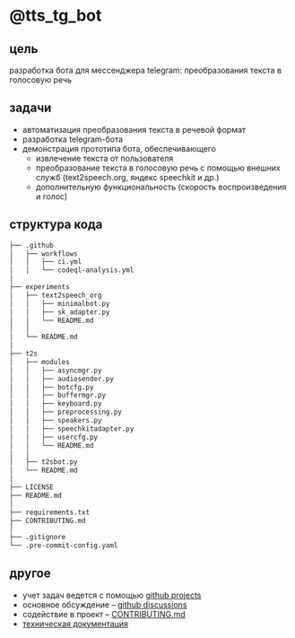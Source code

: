 # @tts_tg_bot

## цель
разработка бота для мессенджера telegram: преобразования текста в голосовую речь

## задачи
* автоматизация преобразования текста в речевой формат
* разработка telegram-бота
* демонстрация прототипа бота, обеспечивающего
  * извлечение текста от пользователя
  * преобразование текста в голосовую речь с помощью внешних служб (text2speech.org, яндекс speechkit и др.)
  * дополнительную функциональность (скорость воспроизведения и голос)

## структура кода
```markdown
├── .github
│   ├── workflows
│   │   ├── ci.yml
│   │   └── codeql-analysis.yml
│
├── experiments
│   ├── text2speech_org
│   │   ├── minimalbot.py
│   │   ├── sk_adapter.py
│   │   └── README.md
│   │
│   └── README.md
│
├── t2s
│   ├── modules
│   │   ├── asyncmgr.py
│   │   ├── audiosender.py
│   │   ├── botcfg.py
│   │   ├── buffermgr.py
│   │   ├── keyboard.py
│   │   ├── preprocessing.py
│   │   ├── speakers.py
│   │   ├── speechkitadapter.py
│   │   ├── usercfg.py
│   │   └── README.md
│   │
│   ├── t2sbot.py
│   └── README.md
│
├── LICENSE
├── README.md
│
├── requirements.txt
├── CONTRIBUTING.md
│
├── .gitignore
└── .pre-commit-config.yaml
```

## другое
* учет задач ведется с помощью [github projects](https://github.com/vtrokhymenko/text2speech_bot/projects/1)
* основное обсуждение – [github discussions](https://github.com/vtrokhymenko/text2speech_bot/discussions)
* содействие в проект – [CONTRIBUTING.md](./CONTRIBUTING.md)
* [техническая документация](https://docs.google.com/document/d/1Tby2kgqtaEe28O-ZC9ePsSMEASLG5M1t07tjQYhByXE/edit?usp=sharing)
